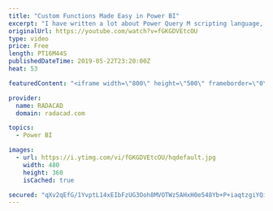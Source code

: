 ```yaml
---
title: "Custom Functions Made Easy in Power BI"
excerpt: "I have written a lot about Power Query M scripting language, and how to create custom functions with that. With recent updates of Power BI Desktop, creating custom functions made easier and easier every month. This started with bringing Parameters a few months ago and adding source query for the function"
originalUrl: https://youtube.com/watch?v=fGKGDVEtcOU
type: video
price: Free
length: PT16M44S
publishedDateTime: 2019-05-22T23:20:00Z
heat: 53

featuredContent: "<iframe width=\"800\" height=\"500\" frameborder=\"0\" src=\"https://www.youtube.com/embed/fGKGDVEtcOU\" allow=\"accelerometer; autoplay; encrypted-media; gyroscope; picture-in-picture\" allowfullscreen></iframe>"

provider:
  name: RADACAD
  domain: radacad.com

topics:
  - Power BI

images:
  - url: https://i.ytimg.com/vi/fGKGDVEtcOU/hqdefault.jpg
    width: 480
    height: 360
    isCached: true

secured: "qXv2qEfG/1YvptL14xEIbFzUG3Ooh8MVOTWz5AHxH0e548Yb+P+iaqtzgiYQiYXdQ0UbWP9jJVqI4Lf+53fa+KjF3iZiZBCYoxSW7ga0ACnTMGWES33aq9lSt5ORTDhpwvPn+Z+guRdH5iYYNF3+FOpkIE78yzsnDrr35JUhbF6XH5n2gh29+0Opng3XqEkIsGYAa9EjcRqYIPnfHzSolif1V1A82kpf7mhmNIlDo5BTGhk7dLC3/A2hbnK0ZuwSZaoSNKH16FrHpPDzKI0+fGPdrLZB0/FR88ywEGd8TWqJA6S0IBdR+MtNDgxVdwVb6QAwIDA/tOI6MsNNNXfUvcSV3nuBMVeMYQ7EEOfmrgPAA4wkLIUBN6x1T2Xi3Nqo3rahkjWVZZEvd1Xp97QSJcJo1usR7xAo/77KuY9cQ+k=;cYqmiRcahUIR2gCOSb0a0A=="
---
```


